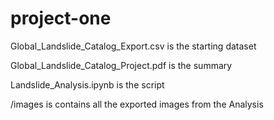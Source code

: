 # project-one
Global_Landslide_Catalog_Export.csv is the starting dataset

Global_Landslide_Catalog_Project.pdf is the summary

Landslide_Analysis.ipynb is the script

/images is contains all the exported images from the Analysis
